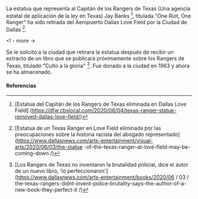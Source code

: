 La estatua que representa al Capitán de los Rangers de Texas (Una agencia estatal de aplicación de la ley en Texas) Jay Banks [^ 1], titulada "One Riot, One Ranger" ha sido retirada del Aeropuerto Dallas Love Field por la Ciudad de Dallas [^ 2].

<! - more ->

Se le solicitó a la ciudad que retirara la estatua después de recibir un extracto de un libro que se publicará próximamente sobre los Rangers de Texas, titulado "Culto a la gloria" [^ 3]. Fue donado a la ciudad en 1963 y ahora se ha almacenado.

#### Referencias

[^ 1]: [Estatua del Capitán de los Rangers de Texas eliminada en Dallas Love Field] (https://dfw.cbslocal.com/2020/06/04/texas-ranger-statue-removed-dallas-love-field/)

[^ 2]: [Estatua de un Texas Ranger en Love Field eliminada por las preocupaciones sobre la historia racista del abogado representado] (https://www.dallasnews.com/arts-entertainment/visual-arts/2020/06/03/the-statue -of-the-texas-ranger-at-love-field-may-be-coming-down /)

[^ 3]: [Los Rangers de Texas no inventaron la brutalidad policial, dice el autor de un nuevo libro, 'lo perfeccionaron'] (https://www.dallasnews.com/arts-entertainment/books/2020/06 / 03 / the-texas-rangers-didnt-invent-police-brutality-says-the-author-of-a-new-book-they-perfect-it /)
